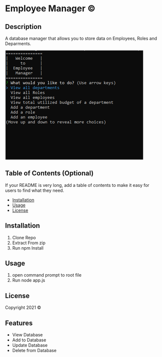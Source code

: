# Employee Manager &copy;

## Description 

A database manager that allows you to store data on Employees, Roles and Deparments.

![A screenshot of the Main Menu](images\screenshot.PNG)

## Table of Contents (Optional)

If your README is very long, add a table of contents to make it easy for users to find what they need.

* [Installation](#installation)
* [Usage](#usage)
* [License](#license)


## Installation

1. Clone Repo
2. Extract From zip
3. Run npm Install



## Usage 

1. open command prompt to root file
2. Run node app.js

[]()


## License

Copyright 2021 &copy;

## Features

* View Database
* Add to Database
* Update Database
* Delete from Database
